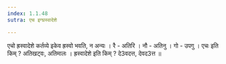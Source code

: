 ```yaml
---
index: 1.1.48
sutra: एच इग्घ्रस्वादेशे

---
```

एचो ह्रस्वादेशे कर्तव्ये इकेव ह्रस्वो भवति, न अन्यः । रै - अतिरि । नौ - अतिनु । गो - उपगु । एचः इति किम् ? अतिखट्वः, अतिमालः । ह्रस्वादेशे इति किम् ? दे3वदत्त, देवद3त्त ॥